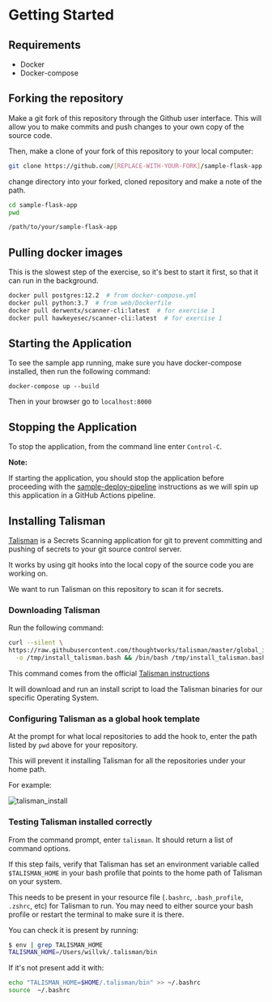 # Getting Started

## Requirements

- Docker
- Docker-compose

## Forking the repository

Make a git fork of this repository through the Github user interface. This will allow you to make commits and push changes to your own copy of the source code.

Then, make a clone of your fork of this repository to your local computer:

```bash
git clone https://github.com/[REPLACE-WITH-YOUR-FORK]/sample-flask-app.git
```

change directory into your forked, cloned repository and make a note of the path.

```bash
cd sample-flask-app
pwd
```

```txt
/path/to/your/sample-flask-app
```

## Pulling docker images

This is the slowest step of the exercise, so it's best to start it first, so that it can run in the background.

```bash
docker pull postgres:12.2  # from docker-compose.yml
docker pull python:3.7  # from web/Dockerfile
docker pull derwentx/scanner-cli:latest  # for exercise 1
docker pull hawkeyesec/scanner-cli:latest  # for exercise 1
```

## Starting the Application

To see the sample app running, make sure you have docker-compose installed, then run the following command:

`docker-compose up --build`

Then in your browser go to `localhost:8000`

## Stopping the Application

To stop the application, from the command line enter `Control-C`.

**Note:**

If starting the application, you should stop the application before proceeding with the [sample-deploy-pipeline](https://github.com/wilvk/sample-deploy-pipeline) instructions as we will spin up this application in a GitHub Actions pipeline.

## Installing Talisman

[Talisman](https://github.com/thoughtworks/talisman) is a Secrets Scanning application for git to prevent committing and pushing of secrets to your git source control server.

It works by using git hooks into the local copy of the source code you are working on.

We want to run Talisman on this repository to scan it for secrets.

### Downloading Talisman

Run the following command:

```bash
curl --silent \
https://raw.githubusercontent.com/thoughtworks/talisman/master/global_install_scripts/install.bash \
  -o /tmp/install_talisman.bash && /bin/bash /tmp/install_talisman.bash
```

This command comes from the official [Talisman instructions](https://github.com/thoughtworks/talisman#installation-as-a-global-hook-template
)

It will download and run an install script to load the Talisman binaries for our specific Operating System.

### Configuring Talisman as a global hook template

At the prompt for what local repositories to add the hook to, enter the path listed by `pwd` above for your repository.

This will prevent it installing Talisman for all the repositories under your home path.

For example:

![talisman_install](../images/1.png)

### Testing Talisman installed correctly

From the command prompt, enter `talisman`. It should return a list of command options.

If this step fails, verify that Talisman has set an environment variable called `$TALISMAN_HOME` in your bash profile that points to the home path of Talisman on your system.

This needs to be present in your resource file (`.bashrc`, `.bash_profile`, `.zshrc`, etc) for Talisman to run. You may need to either source your bash profile or restart the terminal to make sure it is there.

You can check it is present by running:

```bash
$ env | grep TALISMAN_HOME
TALISMAN_HOME=/Users/willvk/.talisman/bin
```

If it's not present add it with:

```bash
echo "TALISMAN_HOME=$HOME/.talisman/bin" >> ~/.bashrc
source  ~/.bashrc
```
